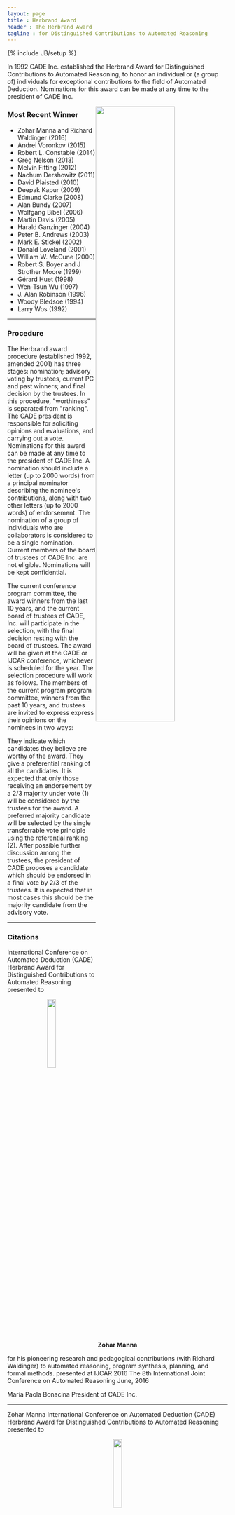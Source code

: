 ```yaml
---
layout: page
title : Herbrand Award
header : The Herbrand Award 
tagline : for Distinguished Contributions to Automated Reasoning
---
```

{% include JB/setup %}


In 1992 CADE Inc. established the Herbrand Award for Distinguished Contributions to Automated Reasoning, to honor an individual or (a group of) individuals for exceptional contributions to the field of Automated Deduction. Nominations for this award can be made at any time to the president of CADE Inc.

<img style="float: right;" width="60%" src="./HerbrandPhoto/HerbrandAwardMannaWaldinger.jpg">

### Most Recent Winner

 - Zohar Manna and Richard Waldinger (2016)
 - Andrei Voronkov (2015)
 - Robert L. Constable (2014)
 - Greg Nelson (2013)
 - Melvin Fitting (2012)
 - Nachum Dershowitz (2011)
 - David Plaisted (2010)
 - Deepak Kapur (2009)
 - Edmund Clarke (2008)
 - Alan Bundy (2007)
 - Wolfgang Bibel (2006)
 - Martin Davis (2005)
 - Harald Ganzinger (2004)
 - Peter B. Andrews (2003)
 - Mark E. Stickel (2002)
 - Donald Loveland (2001)
 - William W. McCune (2000)
 - Robert S. Boyer and J Strother Moore (1999)
 - Gérard Huet (1998)
 - Wen-Tsun Wu (1997)
 - J. Alan Robinson (1996)
 - Woody Bledsoe (1994)
 - Larry Wos (1992)

--------

### Procedure

The Herbrand award procedure (established 1992, amended 2001) has three stages: nomination; advisory voting by trustees, current PC and past winners; and final decision by the trustees. In this procedure, "worthiness" is separated from "ranking". The CADE president is responsible for soliciting opinions and evaluations, and carrying out a vote.
Nominations for this award can be made at any time to the president of CADE Inc. A nomination should include a letter (up to 2000 words) from a principal nominator describing the nominee's contributions, along with two other letters (up to 2000 words) of endorsement. The nomination of a group of individuals who are collaborators is considered to be a single nomination. Current members of the board of trustees of CADE Inc. are not eligible. Nominations will be kept confidential.

The current conference program committee, the award winners from the last 10 years, and the current board of trustees of CADE, Inc. will participate in the selection, with the final decision resting with the board of trustees. The award will be given at the CADE or IJCAR conference, whichever is scheduled for the year. The selection procedure will work as follows. The members of the current program program committee, winners from the past 10 years, and trustees are invited to express express their opinions on the nominees in two ways:

They indicate which candidates they believe are worthy of the award.
They give a preferential ranking of all the candidates.
It is expected that only those receiving an endorsement by a 2/3 majority under vote (1) will be considered by the trustees for the award. A preferred majority candidate will be selected by the single transferrable vote principle using the referential ranking (2).
After possible further discussion among the trustees, the president of CADE proposes a candidate which should be endorsed in a final vote by 2/3 of the trustees. It is expected that in most cases this should be the majority candidate from the advisory vote.

--------

### Citations

International Conference on Automated Deduction (CADE)
Herbrand Award for Distinguished Contributions to Automated Reasoning
presented to

<center>
	<img width="20%" src="./HerbrandPhoto/HerbrandAwardZoharManna.jpg">
	<br/>
	<b>Zohar Manna</b>
</center>

for his pioneering research and pedagogical contributions (with Richard Waldinger) to automated reasoning, program synthesis, planning, and formal methods.
presented at
IJCAR 2016
The 8th International Joint Conference on Automated Reasoning
June, 2016

Maria Paola Bonacina
President of CADE Inc.

--------

Zohar Manna
International Conference on Automated Deduction (CADE)
Herbrand Award for Distinguished Contributions to Automated Reasoning
presented to

<center>
	<img width="20%" src="./HerbrandPhoto/HerbrandAwardRichardWaldinger.jpg">
	<br/>
	<b>Richard Waldinger</b>
</center>

for his pioneering research and pedagogical contributions (with Zohar Manna) to automated reasoning, program synthesis, planning, and formal methods.
presented at
IJCAR 2016
The 8th International Joint Conference on Automated Reasoning
June, 2016

Maria Paola Bonacina
President of CADE Inc.

--------

Richard Waldinger
Acceptance Speech

International Conference on Automated Deduction (CADE)
Herbrand Award for Distinguished Contributions to Automated Reasoning
presented to

<center>
	<img width="30%" src="./HerbrandPhoto/HerbrandAwardAndreiVoronkov.jpg">
	<br/>
	<b>Andrei Voronkov</b>
</center>

in recognition of his numerous theoretical and practical contributions to automated deduction, and the development of the award-winning Vampire theorem prover.
presented at
CADE-25
The 25th International Conference on Automated Deduction
August, 2015

Maria Paola Bonacina
President of CADE Inc.

--------

Andrei Voronkov
International Conference on Automated Deduction (CADE)
Herbrand Award for Distinguished Contributions to Automated Reasoning
presented to

<center>
	<img width="30%" src="./HerbrandPhoto/HerbrandAwardRobertConstable.jpg">
	<br/>
	<b>Robert L. Constable</b>
</center>

in recognition of his pioneering research in automated reasoning, including his seminal contributions to the foundations of computational type theory, the creation of Nuprl - the first constructive type theory based theorem prover - the development of the correct-by-construction programming paradigm, and their applications to verification and synthesis of computer systems, including distributed computing.
presented at
IJCAR 2014
The 7th International Joint Conference on Automated Reasoning
July, 2014

Maria Paola Bonacina
President of CADE Inc.

--------

Robert Constable
Acceptance Speech
International Conference on Automated Deduction (CADE)
Herbrand Award for Distinguished Contributions to Automated Reasoning
presented to

<center>
	<img width="30%" src="./HerbrandPhoto/HerbrandAwardGregNelson.jpg">
	<br/>
	<b>Greg Nelson</b>
</center>

for his pioneering contributions to theorem proving and program verification, such as his seminal work with Derek Oppen on the combination of satisfiability procedures and fast congruence closure algorithms, the development of the highly influential theorem prover Simplify, and his role in the creation of the field of extended static checking.
presented at
CADE-24
The 24th International Conference on Automated Deduction
June, 2013

Franz Baader
President of CADE Inc.

--------

Greg Nelson
International Conference on Automated Deduction (CADE)
Herbrand Award for Distinguished Contributions to Automated Reasoning
presented to

<center>
	<img width="30%" src="./HerbrandPhoto/HerbrandAwardMelvinFitting.jpg">
	<br/>
	<b>Melvin C. Fitting</b>
</center>

in recognition of his outstanding contributions to tableau-based theorem proving in classical and non-classical logics, as well as to many other areas of Automated Reasoning, Logic Programming, and Philosophical Logic.
presented at
IJCAR 2012
The 6th International Joint Conference on Automated Reasoning
June 26, 2012

Franz Baader
President of CADE Inc.

--------

Melvin Fitting
Acceptance Speech

International Conference on Automated Deduction (CADE)
Herbrand Award for Distinguished Contributions to Automated Reasoning
presented to

<center>
	<img width="25%" src="./HerbrandPhoto/HerbrandAwardNachumDershowitz.jpg">
	<br/>
	<b>Nachum Dershowitz</b>
</center>

in recognition of his ground-breaking research on the design and use of well-founded orderings in term rewriting and automated deduction.
presented at
CADE 2011
The 23rd International Conference on Automated Deduction
August 2, 2011

Franz Baader
President of CADE Inc.

--------

Nachum Dershowitz
Acceptance Speech

International Conference on Automated Deduction (CADE)
Herbrand Award for Distinguished Contributions to Automated Reasoning
presented to

<center>
	<img width="25%" src="./HerbrandPhoto/HerbrandAwardDavidPlaisted.jpg">
	<br/>
	<b>David A. Plaisted</b>
</center>

in recognition of his numerous seminal contributions to several areas of automated reasoning, including first-order theorem proving, term rewriting, completion, orderings, inductive reasoning, and pioneering research on abstraction, instance-based methods and search complexity in theorem proving.
presented at
IJCAR 2010
The 5th International Joint Conference on Automated Reasoning
July 19, 2010

Maria Paola Bonacina
President of CADE Inc.

--------

David Plaisted
Acceptance Speech

International Conference on Automated Deduction (CADE)
Herbrand Award for Distinguished Contributions to Automated Reasoning
presented to

<center>
	<img width="25%" src="./HerbrandPhoto/HerbrandAwardDeepakKapur.jpg">
	<br/>
	<b>Deepak Kapur</b>
</center>


in recognition of of his seminal contributions to several areas of automated deduction including inductive theorem proving, geometry theorem proving, term rewriting, unification theory, integration and combination of decision procedures, lemma and loop invariant generation, as well as his work in computer algebra, which helped to bridge the gap between the two areas.
presented at
CADE-22
The 22nd International Conference on Automated Deduction
August 5, 2009

Reiner Hähnle
Vice-president of CADE Inc.

--------

Ed Clarke
International Conference on Automated Deduction (CADE)
Herbrand Award for Distinguished Contributions to Automated Reasoning
presented to

<center>
	<img width="25%" src="./HerbrandPhoto/HerbrandAwardEdClarke.jpg">
	<br/>
	<b>Edmund M. Clarke</b>
</center>

in recognition of his role in the invention of model checking and his sustained leadership in the area for more than two decades.
presented at
IJCAR 2008
The 4th International Joint Conference on Automated Reasoning
August 13, 2008

Franz Baader
President of CADE Inc.

--------

Ed Clarke
International Conference on Automated Deduction (CADE)
Herbrand Award for Distinguished Contributions to Automated Reasoning
presented to

<center>
	<img width="25%" src="./HerbrandPhoto/HerbrandAwardAlanBundy.jpg">
	<br/>
	<b>Alan Bundy</b>
</center>


in recognition of his outstanding contributions to proof planning and inductive theorem proving, as well as to many other areas of Automated Reasoning and Artificial Intelligence.
presented at
CADE-21
The 21st International Conference on Automated Deduction
July 17, 2007

Franz Baader
President of CADE Inc.

--------

Alan Bundy
Acceptance Speech
International Conference on Automated Deduction (CADE)
Herbrand Award for Distinguished Contributions to Automated Reasoning
presented to

<center>
	<img width="25%" src="./HerbrandPhoto/HerbrandAwardWolfgangBibel.jpg">
	<br/>
	<b>Wolfgang Bibel</b>
</center>

in recognition of his seminal work on first order theorem proving and its applications in Artificial Intelligence and Programming. His research on the connection method laid the foundations for many modern deduction systems, and it had signifcant influence on other research areas such as Logic Programming, Knowledge Representation, and Deductive Planning.
presented at
IJCAR 2006
The International Joint Conference on Automated Reasoning
August 19, 2006

Franz Baader
President of CADE Inc.

--------

Wolfgang Bibel
Acceptance Speech

International Conference on Automated Deduction (CADE)
Herbrand Award for Distinguished Contributions to Automated Reasoning
presented to

<center>
	<img width="25%" src="./HerbrandPhoto/HerbrandAwardMartinDavis.jpg">
	<br/>
	<b>Martin Davis</b>
</center>


in recognition of his role as
a founding father of the field of automated reasoning;
coauthor of both papers that introduce what is now called the Davis-Putnam or Davis-Putnam-Logemann-Loveland procedure, variants of one of the most outstanding and useful proof procedures known today;
historian regarding the early history of the field of automated deduction;
and his numerous other contribution to the field.
presented at
CADE-20
The Twentieth International Conference on Automated Deduction
July 26, 2005

Franz Baader
President of CADE Inc.

--------

Martin Davis
International Conference on Automated Deduction (CADE)
Herbrand Award for Distinguished Contributions to Automated Reasoning
presented to

<center>
	<img width="25%" src="./HerbrandPhoto/HerbrandAwardHaraldGanzinger.gif">
	<br/>
	<b>Harald Ganzinger</b>
</center>

in recognition of his seminal work on the theory underlying modern theorem proving systems; the breadth of his research covering nearly all major areas of deduction, and the depth of his results in each one of them; his effective contributions to the development of systems and implementation techniques; and his dedicated promotion of automated reasoning both inside and outside the community.
presented at
IJCAR-2004
The 2nd International Joint Conference on Automated Reasoning
July 2004

Frank Pfenning
President of CADE Inc.

--------

Harald Ganzinger
International Conference on Automated Deduction (CADE)
Herbrand Award for Distinguished Contributions to Automated Reasoning
presented to

<center>
	<img width="25%" src="./HerbrandPhoto/HerbrandAwardPeterAndrews.jpg">
	<br/>
	<b>Peter Andrews</b>
</center>

for his seminal contributions and pioneering research in type theory, mating-based theorem proving, automated deduction in higher-order logic, proof presentation, logic education, and many other contributions to the field of automated reasoning.
presented at
CADE-19
The Nineteenth International Conference on Automated Deduction
August 1, 2003

Ulrich Furbach
President of CADE Inc.

--------

Peter Andrews
Acceptance Speech
International Conference on Automated Deduction (CADE)
Herbrand Award for Distinguished Contributions to Automated Reasoning
presented to

<center>
	<img width="25%" src="./HerbrandPhoto/HerbrandAwardMarkStickel.jpg">
	<br/>
	<b>Mark E. Stickel</b>
</center>

for his ground-breaking discoveries in AC-unification, reasoning modulo a theory, term indexing, and thorough development of the SNARK and PTTP provers, as well as many other contributions to the field of automated reasoning
presented at
CADE-18
The Eighteenth International Conference on Automated Deduction
July 29, 2002

Ulrich Furbach
President of CADE Inc.

--------

Mark Stickel
International Conference on Automated Deduction (CADE)
Herbrand Award for Distinguished Contributions to Automated Reasoning
presented to

<center>
	<img width="25%" src="./HerbrandPhoto/HerbrandAwardDonaldLoveland.jpg">
	<br/>
	<b>Donald Loveland</b>
</center>

for his development of the model elimination procedure, for his contributions to propositional satisfiability testing realized in the Davis-Putman-Logemann-Loveland-Procedure, for his work on the nearHorn-Prolog family of calculi for disjunctive logic programming, and many other contributions to the field of automated reasoning.
presented at
IJCAR-2001
The First International Joint Conference on Automated Reasoning
June 19, 2001

Ulrich Furbach
President of CADE Inc.

--------

Donald Loveland
International Conference on Automated Deduction (CADE)
Herbrand Award for Distinguished Contributions to Automated Reasoning
presented to

<center>
	<img width="25%" src="./HerbrandPhoto/HerbrandAwardWilliamMcCune.jpg">
	<br/>
	<b>William W. McCune</b>
</center>

for his development of powerful and portable automated deduction tools, including ITP, LMA, OTTER, ROO, MACE and EQP, and for creative new strategies and rules associated with them. His solution of the Robbins Algebra problem using EQP has brought visibility and distinction to the field.
presented at
CADE-17
The Seventeenth International Conference on Automated Deduction
June 18, 2000

Ulrich Furbach
President of CADE Inc.

--------

William McCune
International Conference on Automated Deduction (CADE)
Herbrand Award for Distinguished Contributions to Automated Reasoning
presented to

<center>
	<img width="25%" src="./HerbrandPhoto/HerbrandAwardRobertSBoyer.jpg">
	<br/>
	<b>Robert S. Boyer</b>
</center>

for his work (with J Strother Moore) on the automation of inductive inference and its application to the verification of hardware and software.
presented at
CADE-16
The Sixteenth International Conference on Automated Deduction
July 7, 1999

John Slaney
President of CADE Inc.

--------

Robert S. Boyer
International Conference on Automated Deduction (CADE)
Herbrand Award for Distinguished Contributions to Automated Reasoning
presented to

<center>
	<img width="25%" src="./HerbrandPhoto/HerbrandAwardJStrotherMoore.jpg">
	<br/>
	<b>J Strother Moore</b>
</center>

for his work (with Robert S. Boyer) on the automation of inductive inference and its application to the verification of hardware and software.
presented at
CADE-16
The Sixteenth International Conference on Automated Deduction
July 7, 1999

John Slaney
President of CADE Inc.

--------

J Strother Moore
International Conference on Automated Deduction (CADE)
Herbrand Award for Distinguished Contributions to Automated Reasoning
presented to

<center>
	<img width="25%" src="./HerbrandPhoto/HerbrandAwardGerardHuet.jpg">
	<br/>
	<b>Gérard Huet</b>
</center>

for his contributions to term rewriting and to theorem proving in higher-order logic, and many other contributions to the field of automated reasoning.
presented at
CADE-15
The 15-th International Conference on Automated Deduction
July, 1998

John Slaney
President of CADE Inc

--------

Gérard Huet
International Conference on Automated Deduction (CADE)
Herbrand Award for Distinguished Contributions to Automated Reasoning
presented to

<center>
	<img width="25%" src="./HerbrandPhoto/HerbrandAwardWenTsunWu.jpg">
	<br/>
	<b>Wen-Tsun Wu</b>
</center>

for groundbreaking work in geometric theorem proving and many other contributions to the field of automated reasoning.
presented at
CADE-14
The 14-th International Conference on Automated Deduction
July, 1997

John Slaney
President of CADE Inc

--------

Wen-Tsun Wu
International Conference on Automated Deduction (CADE)
Herbrand Award for Distinguished Contributions to Automated Reasoning
presented to

<center>
	<img width="25%" src="./HerbrandPhoto/HerbrandAwardJohnAlanRobinson.jpg">
	<br/>
	<b>John Alan Robinson</b>
</center>

for the invention of the resolution inference rule and many other contributions to the field of automated reasoning.
presented at
CADE-13
The Thirteenth International Conference on Automated Deduction
Tuesday, July 30, 1996

Alan Bundy
President of CADE Inc

--------

International Conference on Automated Deduction (CADE)
Herbrand Award for Distinguished Contributions to Automated Reasoning
presented to

<center>
	<img width="25%" src="./HerbrandPhoto/HerbrandAwardWoodyBledsoe.gif">
	<br/>
	<b>Woody Bledsoe</b>
</center>

for his numerous contributions to the field of Automated Deduction including natural proof systems, interactive systems, decision procedures, analogical reasoning and applications to set theory, analysis and program verification.
presented at
CADE-12
The Twelfth International Conference on Automated Deduction
June/July, 1994

Larry Wos
President of CADE Inc

--------

Woody Bledsoe
International Conference on Automated Deduction (CADE)
Herbrand Award for Distinguished Contributions to Automated Reasoning
presented to

<center>
	<img width="25%" src="./HerbrandPhoto/HerbrandAwardLarryWos.gif">
	<br/>
	<b>Larry Wos</b>
</center>

Larry Wos received the first Herbrand award in automated deduction, presented at the 1992 Conference on Automated Deduction. He was recognized for his contributions to the field, as well as for his leadership in the area of automated reasoning.

Larry Wos
